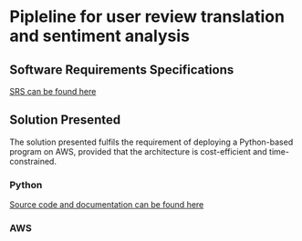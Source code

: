 # Pipleline for user review translation and sentiment analysis

## Software Requirements Specifications

[SRS can be found here](srs.md)

## Solution Presented

The solution presented fulfils the requirement of deploying a Python-based program on AWS, provided that the architecture is cost-efficient and time-constrained.

### Python

[Source code and documentation can be found here](README.md)

### AWS


    
